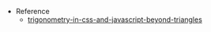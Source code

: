 - Reference
  - [trigonometry-in-css-and-javascript-beyond-triangles](https://tympanus.net/codrops/2021/06/04/trigonometry-in-css-and-javascript-beyond-triangles/)
